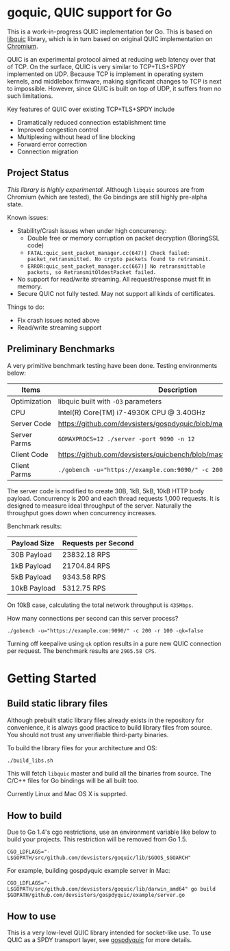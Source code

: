goquic, QUIC support for Go
===========================

This is a work-in-progress QUIC implementation for Go. This is based on
[libquic](https://github.com/devsisters/libquic) library, which is in turn based
on original QUIC implementation on [Chromium](http://www.chromium.org/quic).

QUIC is an experimental protocol aimed at reducing web latency over that of TCP.
On the surface, QUIC is very similar to TCP+TLS+SPDY implemented on UDP. Because
TCP is implement in operating system kernels, and middlebox firmware, making
significant changes to TCP is next to impossible. However, since QUIC is built
on top of UDP, it suffers from no such limitations.

Key features of QUIC over existing TCP+TLS+SPDY include

  * Dramatically reduced connection establishment time
  * Improved congestion control
  * Multiplexing without head of line blocking
  * Forward error correction
  * Connection migration

## Project Status

*This library is highly experimental.* Although `libquic` sources are from
Chromium (which are tested), the Go bindings are still highly pre-alpha state.

Known issues:

  * Stability/Crash issues when under high concurrency:
    * Double free or memory corruption on packet decryption (BoringSSL code)
    * `FATAL:quic_sent_packet_manager.cc(647)] Check failed: packet_retransmitted. No crypto packets found to retransmit.`
    * `ERROR:quic_sent_packet_manager.cc(667)] No retransmittable packets, so RetransmitOldestPacket failed.`
  * No support for read/write streaming. All request/response must fit in
    memory.
  * Secure QUIC not fully tested. May not support all kinds of certificates.

Things to do:

  * Fix crash issues noted above
  * Read/write streaming support

## Preliminary Benchmarks

A very primitive benchmark testing have been done. Testing environments below:

| Items        | Description                                               |
| ------------ | --------------------------------------------------------- |
| Optimization | libquic built with `-O3` parameters                       |
| CPU          | Intel(R) Core(TM) i7-4930K CPU @ 3.40GHz                  |
| Server Code  | https://github.com/devsisters/gospdyquic/blob/master/example/server.go |
| Server Parms | `GOMAXPROCS=12 ./server -port 9090 -n 12`                 |
| Client Code  | https://github.com/devsisters/quicbench/blob/master/gobench.go |
| Client Parms | `./gobench -u="https://example.com:9090/" -c 200 -r 1000` |

The server code is modified to create 30B, 1kB, 5kB, 10kB HTTP body payload.
Concurrency is 200 and each thread requests 1,000 requests. It is designed to
measure ideal throughput of the server. Naturally the throughput goes down when
concurrency increases.

Benchmark results:

| Payload Size | Requests per Second |
| ------------ | ------------------- |
| 30B Payload  | 23832.18 RPS        |
| 1kB Payload  | 21704.84 RPS        |
| 5kB Payload  | 9343.58 RPS         |
| 10kB Payload | 5312.75 RPS         |

On 10kB case, calculating the total network throughput is `435Mbps`.

How many connections per second can this server process?

`./gobench -u="https://example.com:9090/" -c 200 -r 100 -qk=false`

Turning off keepalive using `qk` option results in a pure new QUIC connection
per request. The benchmark results are `2905.58 CPS`.


Getting Started
===============

## Build static library files

Although prebuilt static library files already exists in the repository for
convenience, it is always good practice to build library files from source. You
should not trust any unverifiable third-party binaries.

To build the library files for your architecture and OS:

```bash
./build_libs.sh
```

This will fetch `libquic` master and build all the binaries from source. The
C/C++ files for Go bindings will be all built too.

Currently Linux and Mac OS X is supprted.

## How to build

Due to Go 1.4's cgo restrictions, use an environment variable like below to
build your projects. This restriction will be removed from Go 1.5.

`CGO_LDFLAGS="-L$GOPATH/src/github.com/devsisters/goquic/lib/$GOOS_$GOARCH"`

For example, building gospdyquic example server in Mac:

`CGO_LDFLAGS="-L$GOPATH/src/github.com/devsisters/goquic/lib/darwin_amd64" go build $GOPATH/github.com/devsisters/gospdyquic/example/server.go`

## How to use

This is a very low-level QUIC library intended for socket-like use. To use QUIC
as a SPDY transport layer, see
[gospdyquic](https://github.com/devsisters/gospdyquic) for more details.

